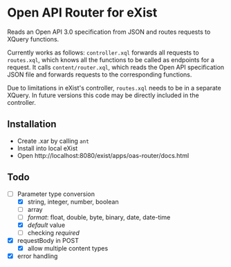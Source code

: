 # Open API Router for eXist

Reads an Open API 3.0 specification from JSON and routes requests to XQuery functions.

Currently works as follows: `controller.xql` forwards all requests to `routes.xql`, which knows all the functions to be called as endpoints for a request. It calls `content/router.xql`, which reads the Open API specification JSON file and forwards requests to the corresponding functions.

Due to limitations in eXist's controller, `routes.xql` needs to be in a separate XQuery. In future versions this code may be directly included in the controller.

## Installation

* Create .xar by calling `ant`
* Install into local eXist
* Open http://localhost:8080/exist/apps/oas-router/docs.html

## Todo

- [ ] Parameter type conversion
  - [X] string, integer, number, boolean
  - [ ] array
  - [ ] *format*: float, double, byte, binary, date, date-time
  - [X] *default* value
  - [ ] checking *required*
- [X] requestBody in POST
  - [X] allow multiple content types
- [X] error handling